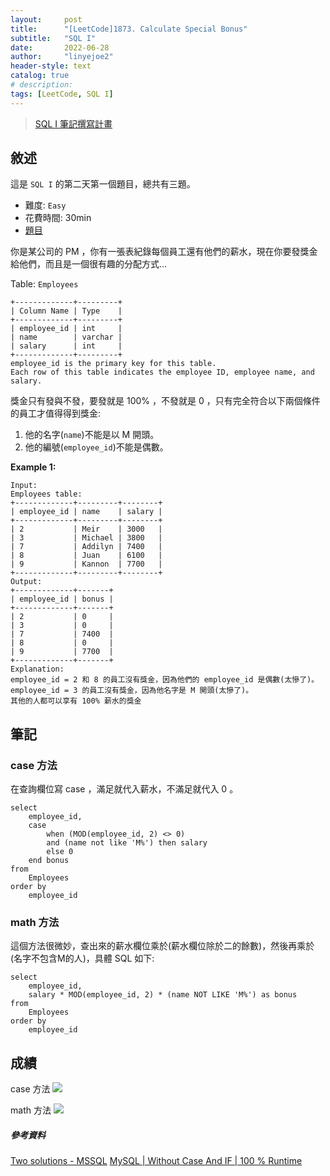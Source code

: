 ```yaml
---
layout:     post
title:      "[LeetCode]1873. Calculate Special Bonus"
subtitle:   "SQL I"
date:       2022-06-28
author:     "linyejoe2"
header-style: text
catalog: true
# description: 
tags: [LeetCode, SQL I]
---
```


>[SQL I 筆記撰寫計畫](/2022/06/27/leetcode/SQL/SQL%20I/Starting_write_SQL_I_note/)

## 敘述

這是 `SQL I` 的第二天第一個題目，總共有三題。

+ 難度: `Easy`
+ 花費時間: 30min
+ [題目](https://leetcode.com/problems/calculate-special-bonus/)

你是某公司的 PM ，你有一張表紀錄每個員工還有他們的薪水，現在你要發獎金給他們，而且是一個很有趣的分配方式...

<!--more-->

Table: `Employees`
```
+-------------+---------+
| Column Name | Type    |
+-------------+---------+
| employee_id | int     |
| name        | varchar |
| salary      | int     |
+-------------+---------+
employee_id is the primary key for this table.
Each row of this table indicates the employee ID, employee name, and salary.
```

獎金只有發與不發，要發就是 100% ，不發就是 0 ，只有完全符合以下兩個條件的員工才值得得到獎金:
1. 他的名字(`name`)不能是以 M 開頭。
2. 他的編號(`employee_id`)不能是偶數。


**Example 1:**

```=
Input: 
Employees table:
+-------------+---------+--------+
| employee_id | name    | salary |
+-------------+---------+--------+
| 2           | Meir    | 3000   |
| 3           | Michael | 3800   |
| 7           | Addilyn | 7400   |
| 8           | Juan    | 6100   |
| 9           | Kannon  | 7700   |
+-------------+---------+--------+
Output: 
+-------------+-------+
| employee_id | bonus |
+-------------+-------+
| 2           | 0     |
| 3           | 0     |
| 7           | 7400  |
| 8           | 0     |
| 9           | 7700  |
+-------------+-------+
Explanation: 
employee_id = 2 和 8 的員工沒有獎金，因為他們的 employee_id 是偶數(太慘了)。
employee_id = 3 的員工沒有獎金，因為他名字是 M 開頭(太慘了)。
其他的人都可以享有 100% 薪水的獎金
```


## 筆記

### case 方法

在查詢欄位寫 case ，滿足就代入薪水，不滿足就代入 0 。

```sql=
select
    employee_id,
    case
        when (MOD(employee_id, 2) <> 0)
        and (name not like 'M%') then salary
        else 0
    end bonus
from
    Employees
order by
    employee_id
```

### math 方法

這個方法很微妙，查出來的薪水欄位乘於(薪水欄位除於二的餘數)，然後再乘於(名字不包含M的人)，具體 SQL 如下:

```sql=
select
    employee_id,
    salary * MOD(employee_id, 2) * (name NOT LIKE 'M%') as bonus
from
    Employees
order by
    employee_id
```

## 成績

case 方法
![](https://i.imgur.com/kkZf8QF.png)

math 方法
![](https://i.imgur.com/Ez5NPBj.png)


##### 參考資料

[Two solutions - MSSQL](https://leetcode.com/problems/calculate-special-bonus/discuss/2205261/Two-solutions-MSSQL)
[MySQL | Without Case And IF | 100 % Runtime](https://leetcode.com/problems/calculate-special-bonus/discuss/2204003/MySQL-or-Without-Case-And-IF-or-100-Runtime)